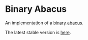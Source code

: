 # Binary Abacus

An implementation of a [binary abacus](http://binaryabacus.com).

The latest stable version is [here](http://binaryabacus.com/interactive1.html).
